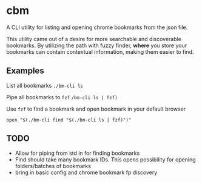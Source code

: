 # cbm
A CLI utility for listing and opening chrome bookmarks from the json file.

This utility came out of a desire for more searchable and discoverable bookmarks. By utilizing the path with fuzzy finder, **where** you store your bookmarks can contain contextual information, making them easier to find.


## Examples

List all bookmarks
`./bm-cli ls`

Pipe all bookmarks to `fzf`
`/bm-cli ls | fzf)`

Use `fzf` to find a bookmark and open bookmark in your default browser
```
open "$(./bm-cli find "$(./bm-cli ls | fzf)")"
```

## TODO
- Allow for piping from std in for finding bookmarks
- Find should take many bookmark IDs. This opens possibility for opening folders/batches of bookmarks
- bring in basic config and chrome bookmark fp discovery


